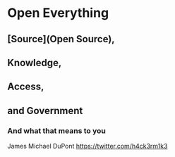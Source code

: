 # Open Everything

## [Source](Open Source), 

## Knowledge,

## Access,

## and Government

### And what that means to you
James Michael DuPont
https://twitter.com/h4ck3rm1k3
